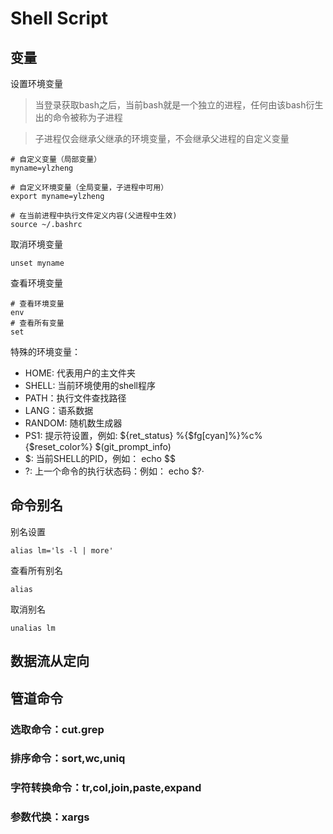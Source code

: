 # Shell Script

## 变量

设置环境变量

> 当登录获取bash之后，当前bash就是一个独立的进程，任何由该bash衍生出的命令被称为子进程

> 子进程仅会继承父继承的环境变量，不会继承父进程的自定义变量

```shell
# 自定义变量（局部变量）
myname=ylzheng

# 自定义环境变量（全局变量，子进程中可用）
export myname=ylzheng

# 在当前进程中执行文件定义内容(父进程中生效)
source ~/.bashrc
```

取消环境变量

```
unset myname
```

查看环境变量

```
# 查看环境变量
env
# 查看所有变量
set
```

特殊的环境变量：

* HOME: 代表用户的主文件夹
* SHELL: 当前环境使用的shell程序
* PATH：执行文件查找路径
* LANG：语系数据
* RANDOM: 随机数生成器
* PS1: 提示符设置，例如: ${ret_status} %{$fg[cyan]%}%c%{$reset_color%} $(git_prompt_info)
* $: 当前SHELL的PID，例如： echo $$
* ?: 上一个命令的执行状态码：例如： echo $?·

## 命令别名

别名设置

```
alias lm='ls -l | more'
```

查看所有别名

```
alias
```

取消别名

```
unalias lm
```

## 数据流从定向

## 管道命令

### 选取命令：cut.grep

### 排序命令：sort,wc,uniq

### 字符转换命令：tr,col,join,paste,expand

### 参数代换：xargs
